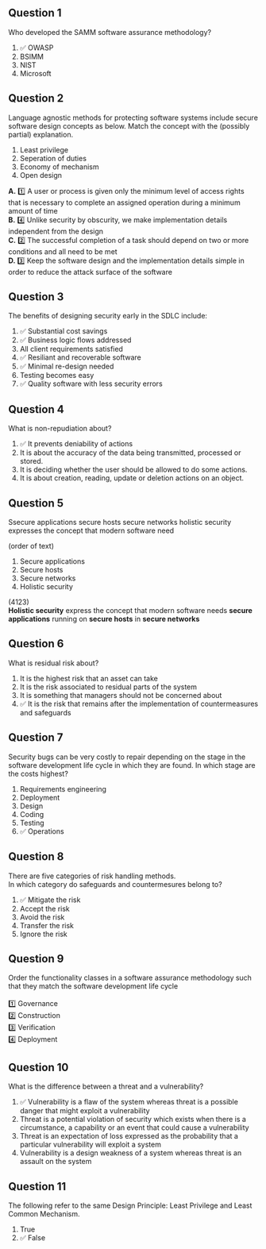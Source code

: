 ## Question 1
Who developed the SAMM software assurance methodology?

1. ✅ OWASP
2. BSIMM
3. NIST
4. Microsoft

## Question 2
Language agnostic methods for protecting software systems include secure software design concepts as below.
Match the concept with the (possibly partial) explanation.

1. Least privilege
2. Seperation of duties
3. Economy of mechanism
4. Open design

**A.** 1️⃣ A user or process is given only the minimum level of access rights that is necessary to complete an assigned operation during a minimum amount of time<br/>
**B.** 4️⃣ Unlike security by obscurity, we make implementation details independent from the design<br/>
**C.** 2️⃣ The successful completion of a task should depend on two or more conditions and all need to be met<br/>
**D.** 3️⃣ Keep the software design and the implementation details simple in order to reduce the attack surface of the software

## Question 3
The benefits of designing security early in the SDLC include:

1. ✅ Substantial cost savings
2. ✅ Business logic flows addressed
3. All client requirements satisfied
4. ✅ Resiliant and recoverable software
5. ✅ Minimal re-design needed
6. Testing becomes easy
7. ✅ Quality software with less security errors

## Question 4
What is non-repudiation about?

1. ✅ It prevents deniability of actions
2. It is about the accuracy of the data being transmitted, processed or stored.
3. It is deciding whether the user should be allowed to do some actions.
4. It is about creation, reading, update or deletion actions on an object.

## Question 5
Ssecure applications secure hosts secure networks holistic security expresses the concept that modern software need 

(order of text)

1. Secure applications
2. Secure hosts
3. Secure networks
4. Holistic security

(4123)<br/>
**Holistic security** express the concept that modern software needs **secure applications** running on **secure hosts** in **secure networks**

## Question 6
What is residual risk about?

1. It is the highest risk that an asset can take
2. It is the risk associated to residual parts of the system
3. It is something that managers should not be concerned about
4. ✅ It is the risk that remains after the implementation of countermeasures and safeguards

## Question 7
Security bugs can be very costly to repair depending on the stage in the software development life cycle in which they are found. In which stage are the costs highest?

1. Requirements engineering
2. Deployment
3. Design
4. Coding
5. Testing
6. ✅ Operations

## Question 8
There are five categories of risk handling methods.<br/>
In which category do safeguards and countermesures belong to?

1. ✅ Mitigate the risk
2. Accept the risk
3. Avoid the risk
4. Transfer the risk
5. Ignore the risk

## Question 9
Order the functionality classes in a software assurance methodology such that they match the software development life cycle
<br/><br/>
1️⃣ Governance<br/>
2️⃣ Construction<br/>
3️⃣ Verification<br/>
4️⃣ Deployment<br/>

## Question 10
What is the difference between a threat and a vulnerability? 

1. ✅ Vulnerability is a flaw of the system whereas threat is a possible danger that might exploit a vulnerability
2. Threat is a potential violation of security which exists when there is a circumstance, a capability or an event that could cause a vulnerability
3. Threat is an expectation of loss expressed as the probability that a particular vulnerability will exploit a system
4. Vulnerability is a design weakness of a system whereas threat is an assault on the system

## Question 11
The following refer to the same Design Principle: Least Privilege and Least Common Mechanism.

1. True
2. ✅ False
